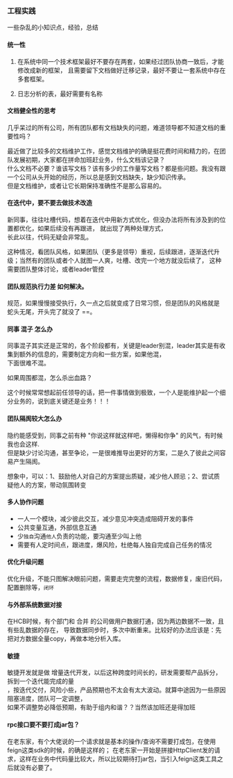 ### 工程实践
一些杂乱的小知识点，经验，总结
#### 统一性

1. 在系统中同一个技术框架最好不要存在两套，如果经过团队协商一致后，才能修改成新的框架，
且需要留下文档做好迁移记录，最好不要让一套系统中存在多套框架。

2. 日志分析的表，最好需要有名称

#### 文档健全性的思考
几乎呆过的所有公司，所有团队都有文档缺失的问题，难道领导都不知道文档的重要性吗？

最近做了比较多的文档维护工作，感觉文档维护的确是挺花费时间和精力的，在团队发展初期，大家都在拼命加班赶业务，什么文档该记录？  
什么文档不必要？谁该写文档？该有多少的工作量写文档？都是些问题。我没有跟一个公司从头开始的经历，所以总是感到文档缺失，缺少知识传承。  
但是文档维护，或者让它长期保持准确性不是那么容易的。


#### 在迭代中，要不要去做技术改造
新同事，往往吐槽代码，想着在迭代中用新方式优化，但没办法将所有涉及到的位置都优化，如果后续没有再跟进， 就出现了两种处理方式，  
长此以往，代码无疑会非常乱。

这种情况，看团队风格，如果团队（更多是领导）重视，后续跟进，逐渐迭代升级；当然有的团队或者个人就图一人爽，吐槽、改完一个地方就没后续了，
这种需要团队整体讨论，或者leader管控



#### 团队规范执行力差 如何解决。
规范，如果慢慢接受执行，久一点之后就变成了日常习惯，但是团队的风格就是 蛇头无尾，开头完了就没了 ==。


#### 同事 混子 怎么办
同事混子其实还是正常的，各个阶段都有，关键是leader别混，leader其实是有收集到额外的信息的，需要制定方向和一些方案，如果他混，  
下面很难不混。

如果周围都混，怎么杀出血路？

这个时候常常想起前任领导的话，把一件事情做到极致，一个人是能维护起一个细分业务的，说到底关键还是业务！！！

#### 团队隔阂较大怎么办
隐约能感受到，同事之前有种 "你说这样就这样吧，懒得和你争" 的风气，有时候我也会这样.  
但是缺少讨论沟通，甚至争论，一是很难推导出更好的方案，二是久了彼此之间容易产生隔阂。

想象中，可以：1、鼓励他人对自己的方案提出质疑，减少他人顾忌；2、尝试质疑他人的方案，带动氛围转变


#### 多人协作问题
- 一人一个模块，减少彼此交互，减少意见冲突造成阻碍开发的事件
- 公共变量互通，外部信息互通
- 少``独自``沟通``他人``负责的功能，要沟通至少叫上他
- 需要有人定时间点，跟进度，爆风险，杜绝每人独自完成自己任务的情况


#### 优化升级问题
优化升级，不能只图解决眼前问题，需要走完完整的流程，数据修复，废旧代码，配置删除等，``闭环``

#### 与外部系统数据对接
在HCB时候，有个部门和 合并 的公司做用户数据打通，因为两边数据不一致，且有些乱数据的存在，
导致数据同步时，多次中断重来。比较好的办法应该是：先把对方数据全量copy，再做本地分析入库。

#### 敏捷
敏捷开发就是做 增量迭代开发，以后这种跨度时间长的，研发需要帮产品拆分，拆到一个迭代能完成的量  
，按迭代交付，风险小些，产品预期也不太会有太大波动。就算中途因为一些原因阻塞进度，团队可一定调整，  
如果不调整势必降低预期，有助于组内和谐？？当然该加班还是得加班

#### rpc接口要不要打成jar包？
在老东家，有个大佬说的一个请求就是基本的操作/查询不需要打成包，在使用feign这类sdk的时候，的确是这样的；
在老东家一开始是拼接HttpClient发的请求，这样在业务中代码量比较大，所以比较期待打jar包，当引入feign这类工具之后就没有必要了。

